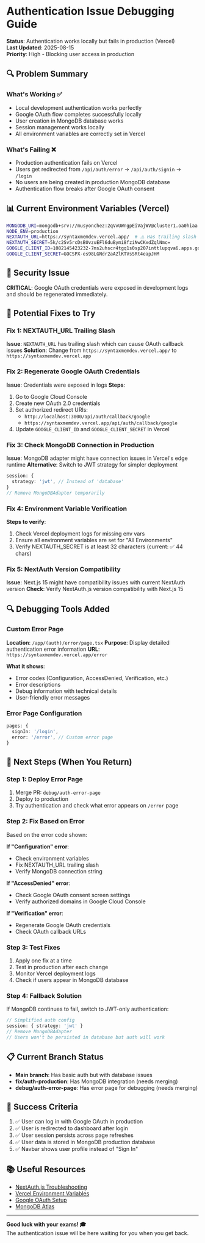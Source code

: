 # Authentication Issue Debugging Guide

**Status**: Authentication works locally but fails in production (Vercel)  
**Last Updated**: 2025-08-15  
**Priority**: High - Blocking user access in production

## 🔍 Problem Summary

### What's Working ✅
- Local development authentication works perfectly
- Google OAuth flow completes successfully locally
- User creation in MongoDB database works
- Session management works locally
- All environment variables are correctly set in Vercel

### What's Failing ❌
- Production authentication fails on Vercel
- Users get redirected from `/api/auth/error` → `/api/auth/signin` → `/login`
- No users are being created in production MongoDB database
- Authentication flow breaks after Google OAuth consent

## 📊 Current Environment Variables (Vercel)

```bash
MONGODB_URI=mongodb+srv://musyonchez:2qVvUWngpEiVajWV@cluster1.oa0hiaa.mongodb.net/production?retryWrites=true&w=majority&appName=Cluster1
NODE_ENV=production
NEXTAUTH_URL=https://syntaxmemdev.vercel.app/  # ⚠️ Has trailing slash
NEXTAUTH_SECRET=5k/c2Sv5rcDsBUvzuEFl6duBymi8fziNwCKxdZqlNmc=
GOOGLE_CLIENT_ID=1082145423232-7ms2uhscr4tgq1s0sp207inttlupqva6.apps.googleusercontent.com
GOOGLE_CLIENT_SECRET=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
```

## 🚨 Security Issue
**CRITICAL**: Google OAuth credentials were exposed in development logs and should be regenerated immediately.

## 🔧 Potential Fixes to Try

### Fix 1: NEXTAUTH_URL Trailing Slash
**Issue**: `NEXTAUTH_URL` has trailing slash which can cause OAuth callback issues
**Solution**: Change from `https://syntaxmemdev.vercel.app/` to `https://syntaxmemdev.vercel.app`

### Fix 2: Regenerate Google OAuth Credentials
**Issue**: Credentials were exposed in logs
**Steps**:
1. Go to Google Cloud Console
2. Create new OAuth 2.0 credentials
3. Set authorized redirect URIs:
   - `http://localhost:3000/api/auth/callback/google`
   - `https://syntaxmemdev.vercel.app/api/auth/callback/google`
4. Update `GOOGLE_CLIENT_ID` and `GOOGLE_CLIENT_SECRET` in Vercel

### Fix 3: Check MongoDB Connection in Production
**Issue**: MongoDB adapter might have connection issues in Vercel's edge runtime
**Alternative**: Switch to JWT strategy for simpler deployment
```typescript
session: {
  strategy: 'jwt', // Instead of 'database'
}
// Remove MongoDBAdapter temporarily
```

### Fix 4: Environment Variable Verification
**Steps to verify**:
1. Check Vercel deployment logs for missing env vars
2. Ensure all environment variables are set for "All Environments"
3. Verify NEXTAUTH_SECRET is at least 32 characters (current: ✅ 44 chars)

### Fix 5: NextAuth Version Compatibility
**Issue**: Next.js 15 might have compatibility issues with current NextAuth version
**Check**: Verify NextAuth.js version compatibility with Next.js 15

## 🔍 Debugging Tools Added

### Custom Error Page
**Location**: `/app/(auth)/error/page.tsx`
**Purpose**: Display detailed authentication error information
**URL**: `https://syntaxmemdev.vercel.app/error`

**What it shows**:
- Error codes (Configuration, AccessDenied, Verification, etc.)
- Error descriptions
- Debug information with technical details
- User-friendly error messages

### Error Page Configuration
```typescript
pages: {
  signIn: '/login',
  error: '/error', // Custom error page
}
```

## 📝 Next Steps (When You Return)

### Step 1: Deploy Error Page
1. Merge PR: `debug/auth-error-page`
2. Deploy to production
3. Try authentication and check what error appears on `/error` page

### Step 2: Fix Based on Error
Based on the error code shown:

**If "Configuration" error**:
- Check environment variables
- Fix NEXTAUTH_URL trailing slash
- Verify MongoDB connection string

**If "AccessDenied" error**:
- Check Google OAuth consent screen settings
- Verify authorized domains in Google Cloud Console

**If "Verification" error**:
- Regenerate Google OAuth credentials
- Check OAuth callback URLs

### Step 3: Test Fixes
1. Apply one fix at a time
2. Test in production after each change
3. Monitor Vercel deployment logs
4. Check if users appear in MongoDB database

### Step 4: Fallback Solution
If MongoDB continues to fail, switch to JWT-only authentication:
```typescript
// Simplified auth config
session: { strategy: 'jwt' }
// Remove MongoDBAdapter
// Users won't be persisted in database but auth will work
```

## 📋 Current Branch Status

- **Main branch**: Has basic auth but with database issues
- **fix/auth-production**: Has MongoDB integration (needs merging)
- **debug/auth-error-page**: Has error page for debugging (needs merging)

## 🎯 Success Criteria

1. ✅ User can log in with Google OAuth in production
2. ✅ User is redirected to dashboard after login
3. ✅ User session persists across page refreshes
4. ✅ User data is stored in MongoDB production database
5. ✅ Navbar shows user profile instead of "Sign In"

## 📚 Useful Resources

- [NextAuth.js Troubleshooting](https://next-auth.js.org/getting-started/introduction)
- [Vercel Environment Variables](https://vercel.com/docs/concepts/projects/environment-variables)
- [Google OAuth Setup](https://console.cloud.google.com/apis/credentials)
- [MongoDB Atlas](https://cloud.mongodb.com/)

---

**Good luck with your exams! 🎓**  
The authentication issue will be here waiting for you when you get back.